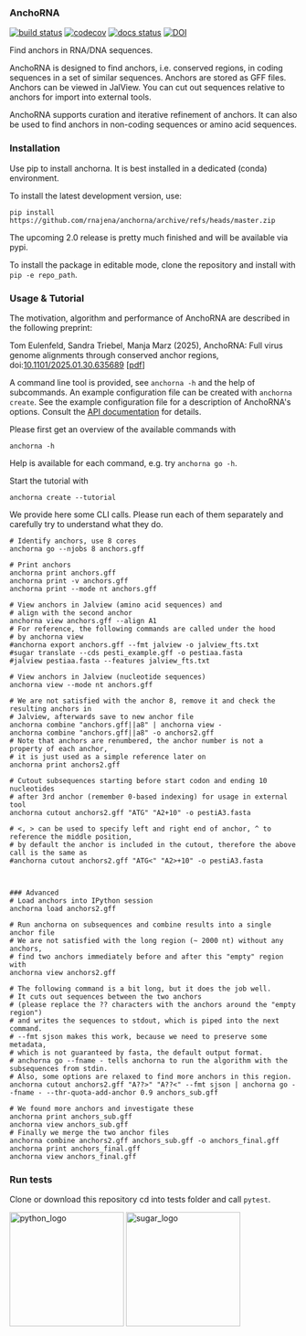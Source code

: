 ### AnchoRNA
[![build status](https://github.com/rnajena/anchorna/workflows/tests/badge.svg)](https://github.com/rnajena/anchorna/actions)
[![codecov](https://codecov.io/gh/rnajena/anchorna/branch/master/graph/badge.svg)](https://codecov.io/gh/rnajena/anchorna)
[![docs status](https://readthedocs.org/projects/anchorna/badge/?version=latest)](https://anchorna.readthedocs.io)
[![DOI](https://zenodo.org/badge/DOI/10.5281/zenodo.12190267.svg)](https://doi.org/10.5281/zenodo.12190267)

Find anchors in RNA/DNA sequences.

AnchoRNA is designed to find anchors, i.e. conserved regions, in coding sequences in a set of similar sequences. Anchors are stored as GFF files.
Anchors can be viewed in JalView. You can cut out sequences relative to anchors for import into external tools.

AnchoRNA supports curation and iterative refinement of anchors. It can also be used to find anchors in non-coding sequences or amino acid sequences.

### Installation

Use pip to install anchorna. It is best installed in a dedicated (conda) environment.

To install the latest development version, use:

```
pip install https://github.com/rnajena/anchorna/archive/refs/heads/master.zip
```

The upcoming 2.0 release is pretty much finished and will be available via pypi.

To install the package in editable mode, clone the repository and install with `pip -e repo_path`.

### Usage & Tutorial

The motivation, algorithm and performance of AnchoRNA are described in the following preprint:

Tom Eulenfeld, Sandra Triebel, Manja Marz (2025),
AnchoRNA: Full virus genome alignments through conserved anchor regions,
doi:[10.1101/2025.01.30.635689](https://doi.org/10.1101/2025.01.30.635689)
[[pdf](https://www.biorxiv.org/content/10.1101/2025.01.30.635689.full.pdf)]

A command line tool is provided, see `anchorna -h` and the help of subcommands. An example configuration file can be created with `anchorna create`.
See the example configuration file for a description of AnchoRNA's options. Consult the [API documentation](https://anchorna.readthedocs.io) for details.

Please first get an overview of the available commands with

```
anchorna -h
```

Help is available for each command, e.g. try `anchorna go -h`.

Start the tutorial with

```
anchorna create --tutorial
```

We provide here some CLI calls. Please run each of them separately and carefully try to understand what they do.

```
# Identify anchors, use 8 cores
anchorna go --njobs 8 anchors.gff

# Print anchors
anchorna print anchors.gff
anchorna print -v anchors.gff
anchorna print --mode nt anchors.gff

# View anchors in Jalview (amino acid sequences) and
# align with the second anchor
anchorna view anchors.gff --align A1
# For reference, the following commands are called under the hood
# by anchorna view
#anchorna export anchors.gff --fmt jalview -o jalview_fts.txt
#sugar translate --cds pesti_example.gff -o pestiaa.fasta
#jalview pestiaa.fasta --features jalview_fts.txt

# View anchors in Jalview (nucleotide sequences)
anchorna view --mode nt anchors.gff

# We are not satisfied with the anchor 8, remove it and check the resulting anchors in
# Jalview, afterwards save to new anchor file
anchorna combine "anchors.gff||a8" | anchorna view -
anchorna combine "anchors.gff||a8" -o anchors2.gff
# Note that anchors are renumbered, the anchor number is not a property of each anchor,
# it is just used as a simple reference later on
anchorna print anchors2.gff

# Cutout subsequences starting before start codon and ending 10 nucleotides
# after 3rd anchor (remember 0-based indexing) for usage in external tool
anchorna cutout anchors2.gff "ATG" "A2+10" -o pestiA3.fasta

# <, > can be used to specify left and right end of anchor, ^ to reference the middle position,
# by default the anchor is included in the cutout, therefore the above call is the same as
#anchorna cutout anchors2.gff "ATG<" "A2>+10" -o pestiA3.fasta



### Advanced
# Load anchors into IPython session
anchorna load anchors2.gff

# Run anchorna on subsequences and combine results into a single anchor file
# We are not satisfied with the long region (~ 2000 nt) without any anchors,
# find two anchors immediately before and after this "empty" region with
anchorna view anchors2.gff

# The following command is a bit long, but it does the job well.
# It cuts out sequences between the two anchors
# (please replace the ?? characters with the anchors around the "empty region")
# and writes the sequences to stdout, which is piped into the next command.
# --fmt sjson makes this work, because we need to preserve some metadata,
# which is not guaranteed by fasta, the default output format.
# anchorna go --fname - tells anchorna to run the algorithm with the subsequences from stdin.
# Also, some options are relaxed to find more anchors in this region.
anchorna cutout anchors2.gff "A??>" "A??<" --fmt sjson | anchorna go --fname - --thr-quota-add-anchor 0.9 anchors_sub.gff

# We found more anchors and investigate these
anchorna print anchors_sub.gff
anchorna view anchors_sub.gff
# Finally we merge the two anchor files
anchorna combine anchors2.gff anchors_sub.gff -o anchors_final.gff
anchorna print anchors_final.gff
anchorna view anchors_final.gff
```

### Run tests

Clone or download this repository cd into tests folder and call `pytest`.

[<img src="https://www.python.org/static/community_logos/python-powered-w-200x80.png" alt="python_logo" width="200">](https://www.python.org/)
[<img src="https://raw.github.com/rnajena/sugar/logo/sugar_logo.png" alt="sugar_logo" width="200">](https://github.com/rnajena/sugar)
